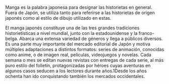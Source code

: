 Manga es la palabra japonesa para designar las historietas en general. Fuera de Japón, se utiliza tanto para referirse a las historietas de origen japonés como al estilo de dibujo utilizado en estas.

El manga japonés constituye una de las tres grandes tradiciones historietísticas a nivel mundial, junto con la estadounidense y la franco-belga. Abarca una extensa variedad de géneros y llega a públicos diversos. Es una parte muy importante del mercado editorial de Japón y motiva múltiples adaptaciones a distintos formatos: series de animación, conocidas como anime, o de imagen real, películas, videojuegos y novelas. Cada semana o mes se editan nuevas revistas con entregas de cada serie, al más puro estilo del folletín, protagonizadas por héroes cuyas aventuras en algunos casos seducen a los lectores durante años.1​ Desde los años ochenta han ido conquistando también los mercados occidentales.